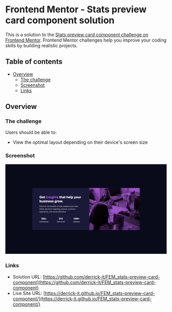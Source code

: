 # Frontend Mentor - Stats preview card component solution

This is a solution to the [Stats preview card component challenge on Frontend Mentor](https://www.frontendmentor.io/challenges/stats-preview-card-component-8JqbgoU62). Frontend Mentor challenges help you improve your coding skills by building realistic projects. 

## Table of contents

- [Overview](#overview)
  - [The challenge](#the-challenge)
  - [Screenshot](#screenshot)
  - [Links](#links)

## Overview

### The challenge

Users should be able to:

- View the optimal layout depending on their device's screen size

### Screenshot

![](./screenshot.png)

### Links

- Solution URL: [https://github.com/derrick-it/FEM_stats-preview-card-component](https://github.com/derrick-it/FEM_stats-preview-card-component)
- Live Site URL: [https://derrick-it.github.io/FEM_stats-preview-card-component/](https://derrick-it.github.io/FEM_stats-preview-card-component/)